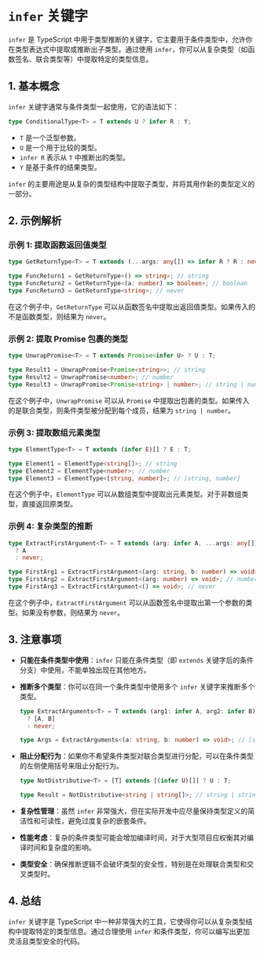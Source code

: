 # `infer` 关键字

`infer` 是 TypeScript 中用于类型推断的关键字，它主要用于条件类型中，允许你在类型表达式中提取或推断出子类型。通过使用 `infer`，你可以从复杂类型（如函数签名、联合类型等）中提取特定的类型信息。

## 1. **基本概念**

`infer` 关键字通常与条件类型一起使用，它的语法如下：

```typescript
type ConditionalType<T> = T extends U ? infer R : Y;
```

- `T` 是一个泛型参数。
- `U` 是一个用于比较的类型。
- `infer R` 表示从 `T` 中推断出的类型。
- `Y` 是基于条件的结果类型。

`infer` 的主要用途是从复杂的类型结构中提取子类型，并将其用作新的类型定义的一部分。

## 2. **示例解析**

### 示例 1: 提取函数返回值类型

```typescript
type GetReturnType<T> = T extends (...args: any[]) => infer R ? R : never;

type FuncReturn1 = GetReturnType<() => string>; // string
type FuncReturn2 = GetReturnType<(a: number) => boolean>; // boolean
type FuncReturn3 = GetReturnType<string>; // never
```

在这个例子中，`GetReturnType` 可以从函数签名中提取出返回值类型。如果传入的不是函数类型，则结果为 `never`。

### 示例 2: 提取 Promise 包裹的类型

```typescript
type UnwrapPromise<T> = T extends Promise<infer U> ? U : T;

type Result1 = UnwrapPromise<Promise<string>>; // string
type Result2 = UnwrapPromise<number>; // number
type Result3 = UnwrapPromise<Promise<string> | number>; // string | number
```

在这个例子中，`UnwrapPromise` 可以从 `Promise` 中提取出包裹的类型。如果传入的是联合类型，则条件类型被分配到每个成员，结果为 `string | number`。

### 示例 3: 提取数组元素类型

```typescript
type ElementType<T> = T extends (infer E)[] ? E : T;

type Element1 = ElementType<string[]>; // string
type Element2 = ElementType<number>; // number
type Element3 = ElementType<[string, number]>; // [string, number]
```

在这个例子中，`ElementType` 可以从数组类型中提取出元素类型。对于非数组类型，直接返回原类型。

### 示例 4: 复杂类型的推断

```typescript
type ExtractFirstArgument<T> = T extends (arg: infer A, ...args: any[]) => any
  ? A
  : never;

type FirstArg1 = ExtractFirstArgument<(arg: string, b: number) => void>; // string
type FirstArg2 = ExtractFirstArgument<(arg: number) => void>; // number
type FirstArg3 = ExtractFirstArgument<() => void>; // never
```

在这个例子中，`ExtractFirstArgument` 可以从函数签名中提取出第一个参数的类型。如果没有参数，则结果为 `never`。

## 3. **注意事项**

- **只能在条件类型中使用**：`infer` 只能在条件类型（即 `extends` 关键字后的条件分支）中使用，不能单独出现在其他地方。
- **推断多个类型**：你可以在同一个条件类型中使用多个 `infer` 关键字来推断多个类型。

  ```typescript
  type ExtractArguments<T> = T extends (arg1: infer A, arg2: infer B) => any
    ? [A, B]
    : never;

  type Args = ExtractArguments<(a: string, b: number) => void>; // [string, number]
  ```

- **阻止分配行为**：如果你不希望条件类型对联合类型进行分配，可以在条件类型的左侧使用括号来阻止分配行为。

  ```typescript
  type NotDistributive<T> = [T] extends [(infer U)[]] ? U : T;

  type Result = NotDistributive<string | string[]>; // string | string[]
  ```

- **复杂性管理**：虽然 `infer` 非常强大，但在实际开发中应尽量保持类型定义的简洁性和可读性，避免过度复杂的嵌套条件。

- **性能考虑**：复杂的条件类型可能会增加编译时间，对于大型项目应权衡其对编译时间和复杂度的影响。

- **类型安全**：确保推断逻辑不会破坏类型的安全性，特别是在处理联合类型和交叉类型时。

## 4. **总结**

`infer` 关键字是 TypeScript 中一种非常强大的工具，它使得你可以从复杂类型结构中提取特定的类型信息。通过合理使用 `infer` 和条件类型，你可以编写出更加灵活且类型安全的代码。
